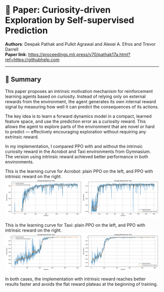 # 🧾 Paper: Curiosity-driven Exploration by Self-supervised Prediction

**Authors**: Deepak Pathak and Pulkit Agrawal and Alexei A. Efros and Trevor Darrell\
**Paper link**: https://proceedings.mlr.press/v70/pathak17a.html?ref=https://githubhelp.com

---

## 🧠 Summary

This paper proposes an intrinsic motivation mechanism for reinforcement learning agents based on curiosity. Instead of relying only on external rewards from the environment, the agent generates its own internal reward signal by measuring how well it can predict the consequences of its actions.

The key idea is to learn a forward dynamics model in a compact, learned feature space, and use the prediction error as a curiosity reward. This allows the agent to explore parts of the environment that are novel or hard to predict — effectively encouraging exploration without requiring any extrinsic reward.

In my implementation, I compared PPO with and without the intrinsic curiosity reward in the Acrobot and Taxi environments from Gymnasium. The version using intrinsic reward achieved better performance in both environments.

This is the learning curve for Acrobot: plain PPO on the left, and PPO with intrinsic reward on the right.
![Train](/Curiosity-driven%20Exploration%20by%20Self-supervised%20Prediction/imgs/Acrobot.png)

This is the learning curve for Taxi: plain PPO on the left, and PPO with intrinsic reward on the right.
![Train](/Curiosity-driven%20Exploration%20by%20Self-supervised%20Prediction/imgs/Taxi.png)

In both cases, the implementation with intrinsic reward reaches better results faster and avoids the flat reward plateau at the beginning of training.
